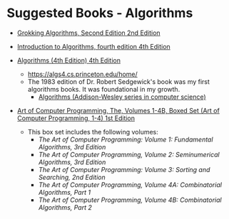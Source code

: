 
# Suggested Books - Algorithms 


- [Grokking Algorithms, Second Edition 2nd Edition](https://www.amazon.com/dp/1633438538) 

- [Introduction to Algorithms, fourth edition 4th Edition](https://www.amazon.com/dp/026204630X/)

- [Algorithms (4th Edition) 4th Edition](https://www.amazon.com/dp/032157351X/) 
  + https://algs4.cs.princeton.edu/home/
  + The 1983 edition of Dr. Robert Sedgewick's book was my first algorithms books. It was foundational in my growth. 
    * [Algorithms (Addison-Wesley series in computer science)](https://www.amazon.com/Algorithms-Addison-Wesley-computer-science-Sedgewick/dp/0201066726/) 

- [Art of Computer Programming, The, Volumes 1-4B, Boxed Set (Art of Computer Programming, 1-4) 1st Edition](https://www.amazon.com/dp/0137935102/) 
  + This box set includes the following volumes:
    * _The Art of Computer Programming: Volume 1: Fundamental Algorithms, 3rd Edition_
    * _The Art of Computer Programming, Volume 2: Seminumerical Algorithms, 3rd Edition_
    * _The Art of Computer Programming: Volume 3: Sorting and Searching, 2nd Edition_
    * _The Art of Computer Programming, Volume 4A: Combinatorial Algorithms, Part 1_
    * _The Art of Computer Programming, Volume 4B: Combinatorial Algorithms, Part 2_



